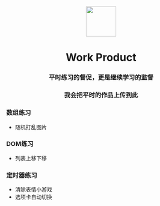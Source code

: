 <h1 align = "center">
  <img src = "https://tse4-mm.cn.bing.net/th?id=OIP.qrJPSdyhnBHln4vUakUeNQELDq&w=172&h=160&c=7&qlt=90&o=4&pid=1.7" width="80" height="80" />
</h1>
<h1 align = "center">Work Product</h1>

<h3 align="center">平时练习的督促，更是继续学习的监督</h3>

<h3 align="center">我会把平时的作品上传到此</h3>

### 数组练习
* 随机打乱图片
### DOM练习
* 列表上移下移
### 定时器练习
* 清除表情小游戏
* 选项卡自动切换






